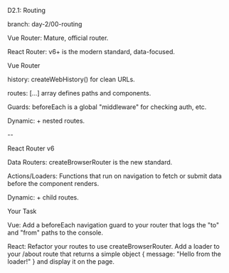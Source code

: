 D2.1: Routing

branch: day-2/00-routing

Vue Router: Mature, official router.

React Router: v6+ is the modern standard, data-focused.

Vue Router

history: createWebHistory() for clean URLs.

routes: [...] array defines paths and components.

Guards: beforeEach is a global "middleware" for checking auth, etc.

Dynamic: <RouterView> + nested routes.

--

React Router v6

Data Routers: createBrowserRouter is the new standard.

Actions/Loaders: Functions that run on navigation to fetch or submit data before the component renders.

Dynamic: <Outlet> + child routes.

Your Task

Vue: Add a beforeEach navigation guard to your router that logs the "to" and "from" paths to the console.

React: Refactor your routes to use createBrowserRouter. Add a loader to your /about route that returns a simple object { message: "Hello from the loader!" } and display it on the page.
